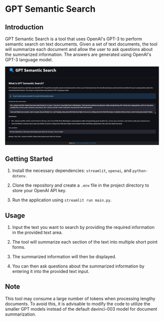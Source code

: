 # GPT Semantic Search

## Introduction

GPT Semantic Search is a tool that uses OpenAI's GPT-3 to perform semantic search on text documents. Given a set of text documents, the tool will summarize each document and allow the user to ask questions about the summarized information. The answers are generated using OpenAI's GPT-3 language model.

![](https://github.com/ErnestAroozoo/GPT-Semantic-Search/blob/master/GPT%20Semantic%20Search.png)

## Getting Started

1. Install the necessary dependencies: `streamlit`, `openai`, and `python-dotenv`.

2. Clone the repository and create a `.env` file in the project directory to store your OpenAI API key.

3. Run the application using `streamlit run main.py`.

## Usage

1. Input the text you want to search by providing the required information in the provided text area.

2. The tool will summarize each section of the text into multiple short point forms.

3. The summarized information will then be displayed.

4. You can then ask questions about the summarized information by entering it into the provided text input.

## Note

This tool may consume a large number of tokens when processing lengthy documents. To avoid this, it is advisable to modify the code to utilize the smaller GPT models instead of the default davinci-003 model for document summarization.

